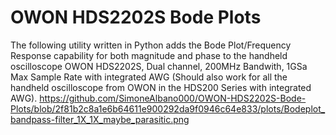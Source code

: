 # OWON HDS2202S Bode Plots
The following utility written in Python adds the Bode Plot/Frequency Response capability for both magnitude and phase to the handheld oscilloscope OWON HDS2202S, Dual channel, 200MHz Bandwith, 1GSa Max Sample Rate with integrated AWG (Should also work for all the handheld oscilloscope from OWON in the HDS200 Series with integrated AWG).
https://github.com/SimoneAlbano000/OWON-HDS2202S-Bode-Plots/blob/2f81b2c8a1e6b64611e900292da9f0946c64e833/plots/Bodeplot_bandpass-filter_1X_1X_maybe_parasitic.png
